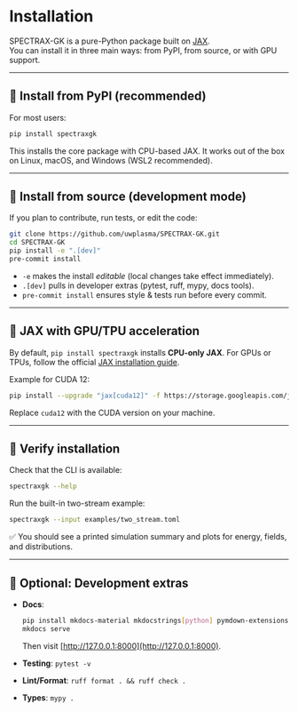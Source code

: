 # Installation

SPECTRAX-GK is a pure-Python package built on [JAX](https://github.com/google/jax).  
You can install it in three main ways: from PyPI, from source, or with GPU support.

---

## 🔹 Install from PyPI (recommended)

For most users:

```bash
pip install spectraxgk
````

This installs the core package with CPU-based JAX. It works out of the box on Linux, macOS, and Windows (WSL2 recommended).

---

## 🔹 Install from source (development mode)

If you plan to contribute, run tests, or edit the code:

```bash
git clone https://github.com/uwplasma/SPECTRAX-GK.git
cd SPECTRAX-GK
pip install -e ".[dev]"
pre-commit install
```

* `-e` makes the install *editable* (local changes take effect immediately).
* `.[dev]` pulls in developer extras (pytest, ruff, mypy, docs tools).
* `pre-commit install` ensures style & tests run before every commit.

---

## 🔹 JAX with GPU/TPU acceleration

By default, `pip install spectraxgk` installs **CPU-only JAX**.
For GPUs or TPUs, follow the official [JAX installation guide](https://github.com/google/jax#installation).

Example for CUDA 12:

```bash
pip install --upgrade "jax[cuda12]" -f https://storage.googleapis.com/jax-releases/jax_cuda_releases.html
```

Replace `cuda12` with the CUDA version on your machine.

---

## 🔹 Verify installation

Check that the CLI is available:

```bash
spectraxgk --help
```

Run the built-in two-stream example:

```bash
spectraxgk --input examples/two_stream.toml
```

✅ You should see a printed simulation summary and plots for energy, fields, and distributions.

---

## 🔹 Optional: Development extras

* **Docs**:

  ```bash
  pip install mkdocs-material mkdocstrings[python] pymdown-extensions
  mkdocs serve
  ```

  Then visit [http://127.0.0.1:8000](http://127.0.0.1:8000).

* **Testing**: `pytest -v`

* **Lint/Format**: `ruff format . && ruff check .`

* **Types**: `mypy .`